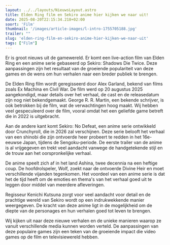 ```yaml
---
layout: ../../layouts/NieuwsLayout.astro
title: Elden Ring film en Sekiro anime hier kijken we naar uit!
date: 2025-08-20T22:15:34.218+02:00
soort: 'Film'
thumbnail: '/images/article-images/l-intro-1755705188.jpg'
trailer: ""
slug: 'elden-ring-film-en-sekiro-anime-hier-kijken-we-naar-uit'
tags: ["Film"]
---
```


Er is groot nieuws uit de gamewereld. Er komt een live-action film van Elden
Ring en een anime serie gebaseerd op Sekiro: Shadows Die Twice. Deze
aanpassingen zijn het resultaat van de groeiende populariteit van deze games en
de wens om hun verhalen naar een breder publiek te brengen.

De Elden Ring film wordt geregisseerd door Alex Garland, bekend van films zoals
Ex Machina en Civil War. De film werd op 20 augustus 2025 aangekondigd, maar
details over het verhaal, de cast en de releasedatum zijn nog niet
bekendgemaakt. George R. R. Martin, een bekende schrijver, is ook betrokken bij
de film, wat de verwachtingen hoog maakt. Wij hebben veel gespeculeerd over de
film, vooral omdat het een geliefde game betreft die in 2022 is uitgebracht.

Aan de andere kant komt Sekiro: No Defeat, een anime serie ontwikkeld door
Crunchyroll, die in 2026 zal verschijnen. Deze serie belooft het verhaal van een
shinobi die zijn ontvoerde heer probeert te redden in het 16e-eeuwse Japan,
tijdens de Sengoku-periode. De eerste trailer van de anime is al vrijgegeven en
trekt veel aandacht vanwege de handgetekende stijl en de trouw aan het
oorspronkelijke verhaal.

De anime speelt zich af in het land Ashina, twee decennia na een heftige coup.
De hoofdrolspeler, Wolf, zoekt naar de ontvoerde Divine Heir en moet
verschillende vijanden tegenkomen. Het voordeel van een anime serie is dat het
de tijd heeft om de emoties en thema's van het verhaal goed uit te leggen door
middel van meerdere afleveringen.

Regisseur Kenichi Kutsuna zorgt voor veel aandacht voor detail en de prachtige
wereld van Sekiro wordt op een indrukwekkende manier weergegeven. De kracht van
deze anime ligt in de mogelijkheid om de diepte van de personages en hun
verhalen goed tot leven te brengen.

Wij kijken uit naar deze nieuwe verhalen en de unieke manieren waarop ze vanuit
verschillende media kunnen worden verteld. De aanpassingen van deze populaire
games zijn een teken van de groeiende impact die video games op de film en
televisiewereld hebben.